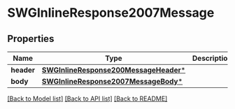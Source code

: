 # SWGInlineResponse2007Message

## Properties
Name | Type | Description | Notes
------------ | ------------- | ------------- | -------------
**header** | [**SWGInlineResponse200MessageHeader***](SWGInlineResponse200MessageHeader.md) |  | [optional] 
**body** | [**SWGInlineResponse2007MessageBody***](SWGInlineResponse2007MessageBody.md) |  | [optional] 

[[Back to Model list]](../README.md#documentation-for-models) [[Back to API list]](../README.md#documentation-for-api-endpoints) [[Back to README]](../README.md)


